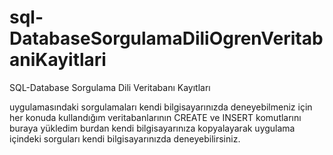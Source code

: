 # sql-DatabaseSorgulamaDiliOgrenVeritabaniKayitlari
SQL-Database Sorgulama Dili Veritabanı Kayıtları

uygulamasındaki sorgulamaları kendi bilgisayarınızda deneyebilmeniz için her konuda kullandığım veritabanlarının CREATE ve INSERT komutlarını buraya yükledim burdan kendi bilgisayarınıza kopyalayarak uygulama içindeki sorguları kendi bilgisayarınızda deneyebilirsiniz.
